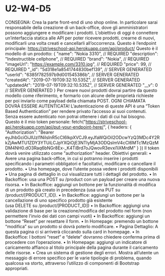 # U2-W4-D5
CONSEGNA:
Crea la parte front-end di uno shop online. In particolare sarai responsabile della creazione di un back-office, dove gli amministratori possono aggiungere e modificare i prodotti.
L’obiettivo di oggi è connettere un’interfaccia statica alle API per poter ricevere prodotti, crearne di nuovi, modificarli una volta creati e cancellarli all’occorrenza.
Questo è l’endpoint principale: https://striveschool-api.herokuapp.com/api/product/
Questo è il modello di un prodotto:
{
  "name": "Nokia 3310",             // REQUIRED
  "description": "Indestructible cellphone", // REQUIRED
  "brand": "Nokia",               // REQUIRED
  "imageUrl": "https://example.com/3310.jpg", // REQUIRED
  "price": 99,                   // REQUIRED
  "_id": "5d318e1a8541744830bef139",     // SERVER GENERATED
  "userId": "6385f782597b9d001545386b",   // SERVER GENERATED
  "createdAt": "2019-07-19T09:32:10.535Z", // SERVER GENERATED
  "updatedAt": "2019-07-19T09:32:10.535Z", // SERVER GENERATED
  "__v": 0                     // SERVER GENERATED
}
Per creare nuovi prodotti dovrai partire da questo modello come riferimento, e formarlo con alcune delle proprietà richieste per poi inviarlo come payload della chiamata POST.
OGNI CHIAMATA DOVRÀ ESSERE AUTENTICATA! L’autenticazione di queste API è una “Token Based Authentication” per rendere privato l’accesso ai suoi contenuti. Senza essere autenticato non potrai ottenere i dati di cui hai bisogno.
Questo è il mio token personale: 
fetch("https://striveschool-api.herokuapp.com/api/put-your-endpoint-here/", {
headers: {
"Authorization": "Bearer eyJhbGciOiJIUzI1NiIsInR5cCI6IkpXVCJ9.eyJfaWQiOiI2ODcwYzQ3MDc4Y2RkZjAwMTU1ZDY3YTUiLCJpYXQiOjE3NTIyMjA3ODQsImV4cCI6MTc1MzQzMDM4NH0.dO3Raq6bNGr8Ex-_K4TiBrd7oJQwovR3evxi1iXMrdM"
}
})
Il token dovrà venire utilizzato come "authorization" header.
Obiettivi generali:
	•	Avere una pagina back-office, in cui si potranno inserire i prodotti specificando i parametri obbligatori e facoltativi, modificare o cancellare il prodotto.
	•	Una homepage, dove l’utente possa vedere i prodotti disponibili
	•	Una pagina di dettaglio in cui visualizzare tutti i dettagli del prodotto.
	•	In Backoffice: usa una POST su /product con un payload per creare una nuova risorsa.
	•	In Backoffice: aggiungi un bottone per la funzionalità di modifica di un prodotto già creato in precedenza (usa una PUT su /product/[PRODUCT_ID]).
	•	In Backoffice: aggiungi un bottone per la cancellazione di uno specifico prodotto già esistente (usa DELETE su /product/[PRODUCT_ID])
	•	In Backoffice: aggiungi una validazione di base per la creazione/modifica del prodotto nel form (non permettere l'invio dei dati con campi vuoti)
	•	In Backoffice: aggiungi un bottone “Reset” per resettare il form.
	•	In Homepage: premendo un bottone “modifica” su un prodotto si dovrà poterlo modificare.
	•	Pagina Dettaglio: A questa pagina ci si arriverà cliccando sulla card in homepage.
	•	In Backoffice: I bottoni “reset” e “delete” dovranno chiedere conferma prima di procedere con l’operazione.
	•	In Homepage: aggiungi un indicatore di caricamento affianco al titolo principale della pagina durante il caricamento delle risorse.
	•	Crea un sistema di gestione degli errori. Mostra all’utente un messaggio di errore specifico per le varie tipologie di problema, quando qualcosa va storto, attraverso l’utilizzo di componenti di Bootstrap appropriati.

